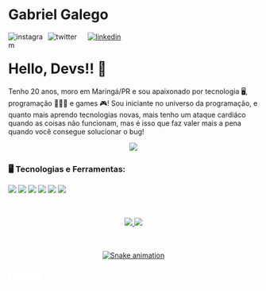 <!--
**Gabriel-Galego/Gabriel-Galego** is a ✨ _special_ ✨ repository because its `README.md` (this file) appears on your GitHub profile.

Here are some ideas to get you started:

- 🔭 I’m currently working on ...
- 🌱 I’m currently learning ...
- 👯 I’m looking to collaborate on ...
- 🤔 I’m looking for help with ...
- 💬 Ask me about ...
- 📫 How to reach me: ...
- 😄 Pronouns: ...
- ⚡ Fun fact: ...
-->
# Gabriel Galego
<a href="https://www.instagram.com/biel_galego/" rel="nofollow"><img align="left" width="80px" src="https://camo.githubusercontent.com/60a9f9b357e1351715e2459f8ad097dd8d599320b20e6c59304429bd60b67b56/68747470733a2f2f692e6962622e636f2f716b47537031442f696e7374616772616d2e706e67" alt="instagram" data-canonical-src="https://i.ibb.co/qkGSp1D/instagram.png" style="max-width: 100%;"></a> 

<a href="https://twitter.com/bielgalegoS" rel="nofollow"><img align="left" width="80px" src="https://camo.githubusercontent.com/dcf74b52c42ca15ae080a9f4577a042288cc6913469109cf6c1273a63a447237/68747470733a2f2f692e6962622e636f2f5a6346484470762f747769747465722e706e67" alt="twitter" data-canonical-src="https://i.ibb.co/ZcFHDpv/twitter.png" style="max-width: 100%;"></a>

<a href="https://www.linkedin.com/in/gabriel-galego-690710193" rel="nofollow"><img width="80px"   src="https://camo.githubusercontent.com/a0c6b752f5ef0ae12858e115dbe851f393269057cc97aaf016be8c32ea24da99/68747470733a2f2f692e6962622e636f2f52795a783132622f6c696e6b6564696e2e706e67" alt="linkedin" data-canonical-src="https://i.ibb.co/RyZx12b/linkedin.png" style="max-width: 100%;"></a>  

# Hello, Devs!! 👋
Tenho 20 anos, moro em Maringá/PR e sou apaixonado por tecnologia 🖥, programação 👨🏼‍💻 e games 🎮! Sou iniciante no universo da programação, e quanto mais aprendo tecnologias novas, mais tenho um ataque cardiáco quando as coisas não funcionam, mas é isso que faz valer mais a pena quando você consegue solucionar o bug!

<p align="center" dir="auto">
<img data-target="animated-image.replacedImage" class="AnimatedImagePlayer-animatedImage" src="https://c.tenor.com/41I-iMyClCgAAAAd/programmer-programming.gif" style="width: 350px;"></p>

### 🖥️ Tecnologias e Ferramentas:

<code align="left"><img width="40px" src="https://cdn.jsdelivr.net/gh/devicons/devicon/icons/html5/html5-original.svg" style="max-width: 100%;" /></code>
<code align="left"><img width="40px" src="https://cdn.jsdelivr.net/gh/devicons/devicon/icons/css3/css3-original.svg" style="max-width: 100%;" /></code>
<code align="left"><img width="40px" src="https://cdn.jsdelivr.net/gh/devicons/devicon/icons/react/react-original.svg" style="max-width: 100%;" /></code>
<code align="left"><img width="40px" src="https://cdn.jsdelivr.net/gh/devicons/devicon/icons/javascript/javascript-original.svg" style="max-width: 100%;" /></code>
<code align="left"><img width="40px" src="https://cdn.jsdelivr.net/gh/devicons/devicon/icons/git/git-original.svg" style="max-width: 100%;" /></code>
<code align="left"><img width="40px" src="https://cdn.jsdelivr.net/gh/devicons/devicon/icons/github/github-original.svg" style="max-width: 100%;" /></code><br><br>

<h2 dir="auto"></h2>
<div align="center">
<a href="https://github.com/seu-usuário-aqui">
<img height="180em" src="https://github-readme-stats.vercel.app/api/top-langs/?username=Gabriel-Galego&layout=compact&langs_count=7&theme=algolia"/>
<img height="180em" src="https://github-readme-stats.vercel.app/api?username=Gabriel-Galego&show_icons=true&theme=algolia&include_all_commits=true&count_private=true"/>
</div><br><br>

<div align="center">
  
![Snake animation](https://github.com/Gabriel-Galego/Gabriel-Galego/blob/output/github-contribution-grid-snake.svg)
  
</div>
<h2 dir="auto"></h2>
  
 <p dir="auto"><a href="https://www.instagram.com/biel_galego" rel="nofollow"><img align="left" alt="Instagram" width="22px" src="https://github.com/Aakarsh-B/trying-repos/raw/master/insta.svg" style="max-width: 100%;">
</a><a href="https://twitter.com/bielgalegoS" rel="nofollow"><img align="left" alt="Twitter" width="22px" src="https://github.com/Aakarsh-B/trying-repos/raw/master/twitter.svg" style="max-width: 100%;">
</a><a href="https://www.linkedin.com/in/gabriel-galego-690710193" rel="nofollow"><img align="left" alt="LinkedIn" width="22px" src="https://github.com/Aakarsh-B/trying-repos/raw/master/linkedin.svg" style="max-width: 100%;"></p>
